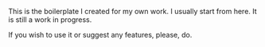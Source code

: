 This is the boilerplate I created for my own work. I usually start from here. It is still a work in progress.

If you wish to use it or suggest any features, please, do.
